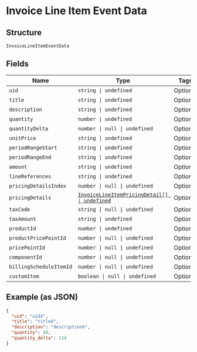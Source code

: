 
# Invoice Line Item Event Data

## Structure

`InvoiceLineItemEventData`

## Fields

| Name | Type | Tags | Description |
|  --- | --- | --- | --- |
| `uid` | `string \| undefined` | Optional | - |
| `title` | `string \| undefined` | Optional | - |
| `description` | `string \| undefined` | Optional | - |
| `quantity` | `number \| undefined` | Optional | - |
| `quantityDelta` | `number \| null \| undefined` | Optional | - |
| `unitPrice` | `string \| undefined` | Optional | - |
| `periodRangeStart` | `string \| undefined` | Optional | - |
| `periodRangeEnd` | `string \| undefined` | Optional | - |
| `amount` | `string \| undefined` | Optional | - |
| `lineReferences` | `string \| undefined` | Optional | - |
| `pricingDetailsIndex` | `number \| null \| undefined` | Optional | - |
| `pricingDetails` | [`InvoiceLineItemPricingDetail[] \| undefined`](../../doc/models/invoice-line-item-pricing-detail.md) | Optional | - |
| `taxCode` | `string \| null \| undefined` | Optional | - |
| `taxAmount` | `string \| undefined` | Optional | - |
| `productId` | `number \| undefined` | Optional | - |
| `productPricePointId` | `number \| null \| undefined` | Optional | - |
| `pricePointId` | `number \| null \| undefined` | Optional | - |
| `componentId` | `number \| null \| undefined` | Optional | - |
| `billingScheduleItemId` | `number \| null \| undefined` | Optional | - |
| `customItem` | `boolean \| null \| undefined` | Optional | - |

## Example (as JSON)

```json
{
  "uid": "uid4",
  "title": "title0",
  "description": "description6",
  "quantity": 40,
  "quantity_delta": 114
}
```

